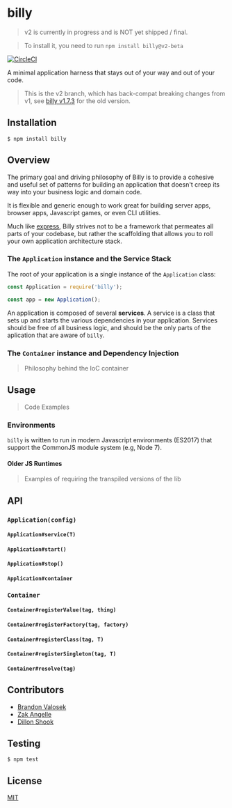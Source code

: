 # billy

> v2 is currently in progress and is NOT yet shipped / final.

> To install it, you need to run `npm install billy@v2-beta`

[![CircleCI](https://circleci.com/gh/bvalosek/billy/tree/master.svg?style=svg)](https://circleci.com/gh/bvalosek/billy/tree/master)

A minimal application harness that stays out of your way and out of your code.

> This is the v2 branch, which has back-compat breaking changes from v1, see
> [billy v1.7.3](https://github.com/bvalosek/billy/tree/v1.7.3) for the old
> version.

## Installation

```
$ npm install billy
```

## Overview

The primary goal and driving philosophy of Billy is to provide a cohesive and
useful set of patterns for building an application that doesn't creep its way
into your business logic and domain code.

It is flexible and generic enough to work great for building server apps,
browser apps, Javascript games, or even CLI utilities.

Much like [express](https://github.com/visionmedia/express), Billy strives not
to be a framework that permeates all parts of your codebase, but rather the
scaffolding that allows you to roll your own application architecture stack.

### The `Application` instance and the Service Stack

The root of your application is a single instance of the `Application` class:

```javascript
const Application = require('billy');

const app = new Application();
```

An application is composed of several **services**. A service is a class that
sets up and starts the various dependencies in your application. Services
should be free of all business logic, and should be the only parts of the
aplication that are aware of `billy`.

### The `Container` instance and Dependency Injection

> Philosophy behind the IoC container

## Usage

> Code Examples

### Environments

`billy` is written to run in modern Javascript environments (ES2017) that
support the CommonJS module system (e.g, Node 7).

#### Older JS Runtimes

> Examples of requiring the transpiled versions of the lib

## API

### `Application(config)`

#### `Application#service(T)`

#### `Application#start()`

#### `Application#stop()`

#### `Application#container`

### `Container`

#### `Container#registerValue(tag, thing)`

#### `Container#registerFactory(tag, factory)`

#### `Container#registerClass(tag, T)`

#### `Container#registerSingleton(tag, T)`

#### `Container#resolve(tag)`

## Contributors

* [Brandon Valosek](https://github.com/bvalosek)
* [Zak Angelle](https://github.com/zakangelle)
* [Dillon Shook](https://github.com/dshook)

## Testing

```
$ npm test
```

## License

[MIT](https://github.com/bvalosek/billy/blob/master/LICENSE)

